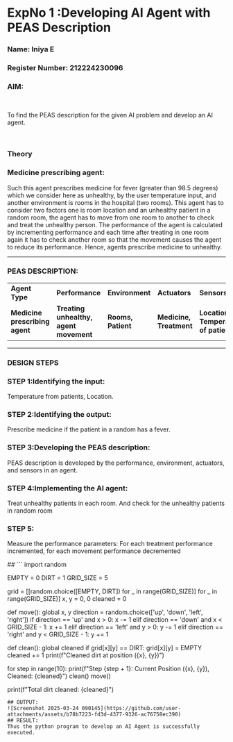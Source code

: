 <h1>ExpNo 1 :Developing AI Agent with PEAS Description</h1>
<h3>Name: Iniya E</h3>
<h3>Register Number: 212224230096</h3>


<h3>AIM:</h3>
<br>
<p>To find the PEAS description for the given AI problem and develop an AI agent.</p>
<br>
<h3>Theory</h3>
<h3>Medicine prescribing agent:</h3>
<p>Such this agent prescribes medicine for fever (greater than 98.5 degrees) which we consider here as unhealthy, by the user temperature input, and another environment is rooms in the hospital (two rooms). This agent has to consider two factors one is room location and an unhealthy patient in a random room, the agent has to move from one room to another to check and treat the unhealthy person. The performance of the agent is calculated by incrementing performance and each time after treating in one room again it has to check another room so that the movement causes the agent to reduce its performance. Hence, agents prescribe medicine to unhealthy.</p>
<hr>
<h3>PEAS DESCRIPTION:</h3>
<table>
  <tr>
    <td><strong>Agent Type</strong></td>
    <td><strong>Performance</strong></td>
     <td><strong>Environment</strong></td>
    <td><strong>Actuators</strong></td>
    <td><strong>Sensors</strong></td>
  </tr>
    <tr>
    <td><strong>Medicine prescribing agent</strong></td>
    <td><strong>Treating unhealthy, agent movement</strong></td>
     <td><strong>Rooms, Patient</strong></td>
    <td><strong>Medicine, Treatment</strong></td>
    <td><strong>Location, Temperature of patient</strong></td>
  </tr>
</table>
<hr>
<H3>DESIGN STEPS</H3>
<h3>STEP 1:Identifying the input:</h3>
<p>Temperature from patients, Location.</p>
<h3>STEP 2:Identifying the output:</h3>
<p>Prescribe medicine if the patient in a random has a fever.</p>
<h3>STEP 3:Developing the PEAS description:</h3>
<p>PEAS description is developed by the performance, environment, actuators, and sensors in an agent.</p>
<h3>STEP 4:Implementing the AI agent:</h3>
<p>Treat unhealthy patients in each room. And check for the unhealthy patients in random room</p>
<h3>STEP 5:</h3>
<p>Measure the performance parameters: For each treatment performance incremented, for each movement performance decremented</p>
##
```
import random


EMPTY = 0
DIRT = 1
GRID_SIZE = 5


grid = [[random.choice([EMPTY, DIRT]) for _ in range(GRID_SIZE)] for _ in range(GRID_SIZE)]
x, y = 0, 0 
cleaned = 0  


def move():
    global x, y
    direction = random.choice(['up', 'down', 'left', 'right'])
    if direction == 'up' and x > 0:
        x -= 1
    elif direction == 'down' and x < GRID_SIZE - 1:
        x += 1
    elif direction == 'left' and y > 0:
        y -= 1
    elif direction == 'right' and y < GRID_SIZE - 1:
        y += 1

def clean():
    global cleaned
    if grid[x][y] == DIRT:
        grid[x][y] = EMPTY
        cleaned += 1
        print(f"Cleaned dirt at position ({x}, {y})")


for step in range(10):
    print(f"Step {step + 1}: Current Position ({x}, {y}), Cleaned: {cleaned}")
    clean()
    move()

print(f"Total dirt cleaned: {cleaned}")
```
## OUTPUT:
![Screenshot 2025-03-24 090145](https://github.com/user-attachments/assets/b78b7223-fd3d-4377-9326-ac76758ec390)
## RESULT:
Thus the python program to develop an AI Agent is successfully executed.


